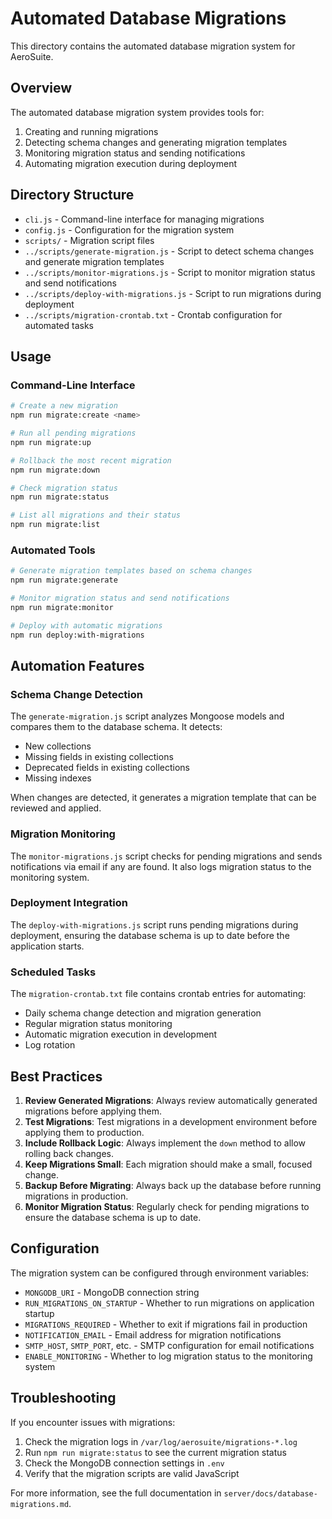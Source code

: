# Automated Database Migrations

This directory contains the automated database migration system for AeroSuite.

## Overview

The automated database migration system provides tools for:

1. Creating and running migrations
2. Detecting schema changes and generating migration templates
3. Monitoring migration status and sending notifications
4. Automating migration execution during deployment

## Directory Structure

- `cli.js` - Command-line interface for managing migrations
- `config.js` - Configuration for the migration system
- `scripts/` - Migration script files
- `../scripts/generate-migration.js` - Script to detect schema changes and generate migration templates
- `../scripts/monitor-migrations.js` - Script to monitor migration status and send notifications
- `../scripts/deploy-with-migrations.js` - Script to run migrations during deployment
- `../scripts/migration-crontab.txt` - Crontab configuration for automated tasks

## Usage

### Command-Line Interface

```bash
# Create a new migration
npm run migrate:create <name>

# Run all pending migrations
npm run migrate:up

# Rollback the most recent migration
npm run migrate:down

# Check migration status
npm run migrate:status

# List all migrations and their status
npm run migrate:list
```

### Automated Tools

```bash
# Generate migration templates based on schema changes
npm run migrate:generate

# Monitor migration status and send notifications
npm run migrate:monitor

# Deploy with automatic migrations
npm run deploy:with-migrations
```

## Automation Features

### Schema Change Detection

The `generate-migration.js` script analyzes Mongoose models and compares them to the database schema. It detects:

- New collections
- Missing fields in existing collections
- Deprecated fields in existing collections
- Missing indexes

When changes are detected, it generates a migration template that can be reviewed and applied.

### Migration Monitoring

The `monitor-migrations.js` script checks for pending migrations and sends notifications via email if any are found. It also logs migration status to the monitoring system.

### Deployment Integration

The `deploy-with-migrations.js` script runs pending migrations during deployment, ensuring the database schema is up to date before the application starts.

### Scheduled Tasks

The `migration-crontab.txt` file contains crontab entries for automating:

- Daily schema change detection and migration generation
- Regular migration status monitoring
- Automatic migration execution in development
- Log rotation

## Best Practices

1. **Review Generated Migrations**: Always review automatically generated migrations before applying them.
2. **Test Migrations**: Test migrations in a development environment before applying them to production.
3. **Include Rollback Logic**: Always implement the `down` method to allow rolling back changes.
4. **Keep Migrations Small**: Each migration should make a small, focused change.
5. **Backup Before Migrating**: Always back up the database before running migrations in production.
6. **Monitor Migration Status**: Regularly check for pending migrations to ensure the database schema is up to date.

## Configuration

The migration system can be configured through environment variables:

- `MONGODB_URI` - MongoDB connection string
- `RUN_MIGRATIONS_ON_STARTUP` - Whether to run migrations on application startup
- `MIGRATIONS_REQUIRED` - Whether to exit if migrations fail in production
- `NOTIFICATION_EMAIL` - Email address for migration notifications
- `SMTP_HOST`, `SMTP_PORT`, etc. - SMTP configuration for email notifications
- `ENABLE_MONITORING` - Whether to log migration status to the monitoring system

## Troubleshooting

If you encounter issues with migrations:

1. Check the migration logs in `/var/log/aerosuite/migrations-*.log`
2. Run `npm run migrate:status` to see the current migration status
3. Check the MongoDB connection settings in `.env`
4. Verify that the migration scripts are valid JavaScript

For more information, see the full documentation in `server/docs/database-migrations.md`. 